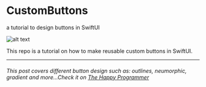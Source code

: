 # CustomButtons
a tutorial to design buttons in SwiftUI

![alt text](https://i1.wp.com/thehappyprogrammer.com/wp-content/uploads/2020/11/Library-Item-Blog-1-–-3.png?w=1673&ssl=1)

<p>
    This repo is a tutorial on how to make reusable custom buttons in SwiftUI.
</p>
<hr>

<h6>
    This post covers different  button design such as: outlines, neumorphic, gradient and more...Check it on 
  <a href="https://thehappyprogrammer.com/custom-buttons-in-swiftui/">The Happy Programmer</a>
</h6>





